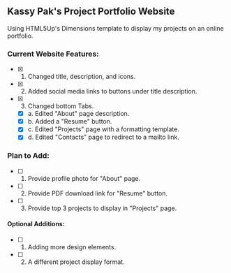 ## Kassy Pak's Project Portfolio Website

Using HTML5Up's Dimensions template to display my projects on an online portfolio.

### Current Website Features:
- [X] 1. Changed title, description, and icons.
- [X] 2. Added social media links to buttons under title description.
- [X] 3. Changed bottom Tabs.
  - [X] a. Edited "About" page description.
  - [X] b. Added a "Resume" button.
  - [X] c. Edited "Projects" page with a formatting template.
  - [X] d. Edited "Contacts" page to redirect to a mailto link.

### Plan to Add:
- [ ] 1. Provide profile photo for "About" page.
- [ ] 2. Provide PDF download link for "Resume" button.
- [ ] 3. Provide top 3 projects to display in "Projects" page.

#### Optional Additions:
- [ ] 1. Adding more design elements.
- [ ] 2. A different project display format.
